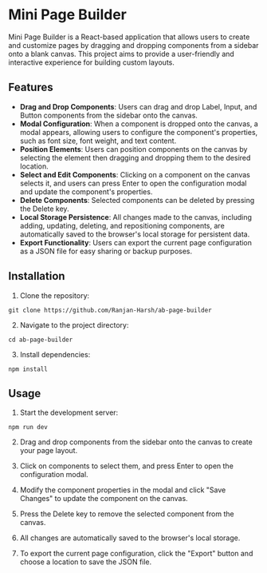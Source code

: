 

# Mini Page Builder

Mini Page Builder is a React-based application that allows users to create and customize pages by dragging and dropping components from a sidebar onto a blank canvas. This project aims to provide a user-friendly and interactive experience for building custom layouts.

## Features

- **Drag and Drop Components**: Users can drag and drop Label, Input, and Button components from the sidebar onto the canvas.
- **Modal Configuration**: When a component is dropped onto the canvas, a modal appears, allowing users to configure the component's properties, such as font size, font weight, and text content.
- **Position Elements**: Users can position components on the canvas by selecting the element then dragging and dropping them to the desired location.
- **Select and Edit Components**: Clicking on a component on the canvas selects it, and users can press Enter to open the configuration modal and update the component's properties.
- **Delete Components**: Selected components can be deleted by pressing the Delete key.
- **Local Storage Persistence**: All changes made to the canvas, including adding, updating, deleting, and repositioning components, are automatically saved to the browser's local storage for persistent data.
- **Export Functionality**: Users can export the current page configuration as a JSON file for easy sharing or backup purposes.

## Installation

1. Clone the repository:

```
git clone https://github.com/Ranjan-Harsh/ab-page-builder
```

2. Navigate to the project directory:

```
cd ab-page-builder
```

3. Install dependencies:

```
npm install
```

## Usage

1. Start the development server:

```
npm run dev
```

2. Drag and drop components from the sidebar onto the canvas to create your page layout.

3. Click on components to select them, and press Enter to open the configuration modal.

4. Modify the component properties in the modal and click "Save Changes" to update the component on the canvas.

5. Press the Delete key to remove the selected component from the canvas.

6. All changes are automatically saved to the browser's local storage.

7. To export the current page configuration, click the "Export" button and choose a location to save the JSON file.

